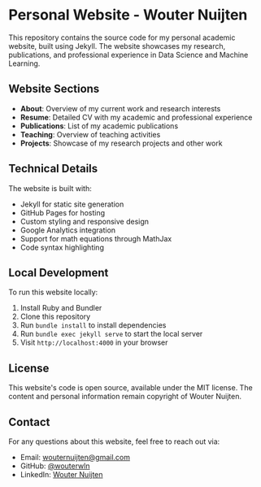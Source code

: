 # Personal Website - Wouter Nuijten

This repository contains the source code for my personal academic website, built using Jekyll. The website showcases my research, publications, and professional experience in Data Science and Machine Learning.

## Website Sections

- **About**: Overview of my current work and research interests
- **Resume**: Detailed CV with my academic and professional experience
- **Publications**: List of my academic publications
- **Teaching**: Overview of teaching activities
- **Projects**: Showcase of my research projects and other work

## Technical Details

The website is built with:

- Jekyll for static site generation
- GitHub Pages for hosting
- Custom styling and responsive design
- Google Analytics integration
- Support for math equations through MathJax
- Code syntax highlighting

## Local Development

To run this website locally:

1. Install Ruby and Bundler
2. Clone this repository
3. Run `bundle install` to install dependencies
4. Run `bundle exec jekyll serve` to start the local server
5. Visit `http://localhost:4000` in your browser

## License

This website's code is open source, available under the MIT license. The content and personal information remain copyright of Wouter Nuijten.

## Contact

For any questions about this website, feel free to reach out via:

- Email: wouternuijten@gmail.com
- GitHub: [@wouterwln](https://github.com/wouterwln)
- LinkedIn: [Wouter Nuijten](https://linkedin.com/in/wouter-nuijten-476830a6)
